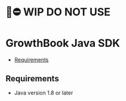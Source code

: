 # 🚧⛔️ WIP DO NOT USE

# GrowthBook Java SDK

- [Requirements](#requirements)

## Requirements

- Java version 1.8 or later
